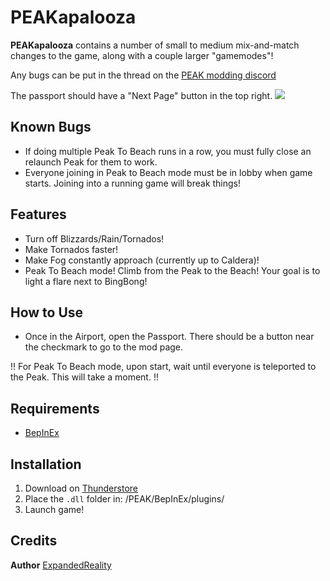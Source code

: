 # PEAKapalooza

**PEAKapalooza** contains a number of small to medium mix-and-match changes to the game, along with a couple larger "gamemodes"!

Any bugs can be put in the thread on the [PEAK modding discord](https://discord.gg/SAw86z24rB)

The passport should have a "Next Page" button in the top right.
![](https://i.imgur.com/4gMWXUW.png)

## Known Bugs

- If doing multiple Peak To Beach runs in a row, you must fully close an relaunch Peak for them to work.
- Everyone joining in Peak to Beach mode must be in lobby when game starts. Joining into a running game will break things!

## Features

- Turn off Blizzards/Rain/Tornados!
- Make Tornados faster!
- Make Fog constantly approach (currently up to Caldera)!
- Peak To Beach mode! Climb from the Peak to the Beach! Your goal is to light a flare next to BingBong!

## How to Use

- Once in the Airport, open the Passport. There should be a button near the checkmark to go to the mod page.

!! For Peak To Beach mode, upon start, wait until everyone is teleported to the Peak. This will take a moment. !!

## Requirements

- [BepInEx](https://thunderstore.io/c/peak/p/BepInEx/BepInExPack_PEAK/)

## Installation

1. Download on [Thunderstore](https://thunderstore.io/c/peak/)
2. Place the `.dll` folder in: /PEAK/BepInEx/plugins/
3. Launch game!


## Credits

**Author** [ExpandedReality](https://www.youtube.com/@ExpandedRealityGame)
